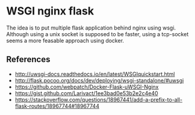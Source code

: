 # WSGI nginx flask

The idea is to put multiple flask application behind nginx using wsgi.
Although using a unix socket is supposed to be faster,
using a tcp-socket seems a more feasable approach using docker.


## References

* http://uwsgi-docs.readthedocs.io/en/latest/WSGIquickstart.html
* http://flask.pocoo.org/docs/dev/deploying/wsgi-standalone/#uwsgi
* https://github.com/webpatch/Docker-Flask-uWSGI-Nginx
* https://gist.github.com/Larivact/1ee3bad0e53b2e2c4e40
* https://stackoverflow.com/questions/18967441/add-a-prefix-to-all-flask-routes/18967744#18967744
